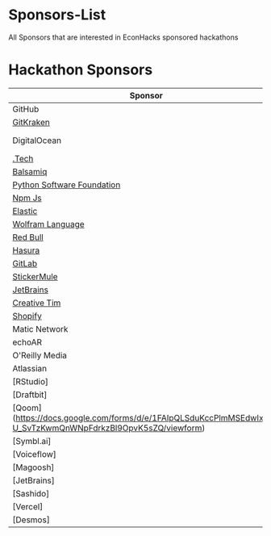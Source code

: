 # Sponsors-List
All Sponsors that are interested in EconHacks sponsored hackathons
# Hackathon Sponsors    
Sponsor|Specification
-------|------
GitHub|(https://airtable.com/shrjNunEV6tC0SXqY) 
[GitKraken](https://www.gitkraken.com/contact)|
DigitalOcean|Mail them the Details to sponsorship@digitalocean.com
[.Tech](https://get.tech/hackathons) | ---
 [Balsamiq](https://balsamiq.com/givingback/sponsorships/apply/)|---
 [Python Software Foundation](https://www.python.org/psf/grants/)|---
 [Npm Js](https://www.surveymonkey.com/r/npmsponsorshiprequests)|---
 [Elastic](https://www.elastic.co/community/meetups/already-hosting-meetup-in-a-box)|---
 [Wolfram Language](https://www.wolfram.com/hackathons/sponsor-request/)|---
 [Red Bull](https://energydrink.redbull.com/contact-sponsorship)| Energy Drinks
 [Hasura](https://hasura.io/community)|---
 [GitLab](https://about.gitlab.com/community/sponsorship/)|---
 [StickerMule](https://www.stickermule.com/support/will-you-sponsor-my-organization)|Stickers
 [JetBrains](https://www.jetbrains.com/community/support/sponsorship_request.html)|Stickers
 [Creative Tim](https://www.creative-tim.com/sponsorships)|---
[Shopify](https://www.shopify.in/sponsorships)|---
Matic Network| Email to connect@matic.network
echoAR | Email to info@echoAR.xyz
O'Reilly Media | EMail to partners@oreilly.com
Atlassian | Email to sponsorship@atlassian.com
[RStudio] | Email to	info@rstudio.com (Ask for cash)
[Draftbit] | Email to nick@draftbit.com
[Qoom] (https://docs.google.com/forms/d/e/1FAIpQLSduKccPlmMSEdwIx8O-U_SvTzKwmQnWNpFdrkzBl9OpvK5sZQ/viewform) | ---
[Symbl.ai] | email to devrelations@symbl.ai 
[Voiceflow] | https://www.voiceflow.com/demo
[Magoosh] | Email to help@magoosh.com
[JetBrains] | Email to sponsorships@jetbrains.com
[Sashido] | Email to hello@sashido.io
[Vercel] | Email to support@vercel.com
[Desmos] | Email to partnerships@desmos.com
